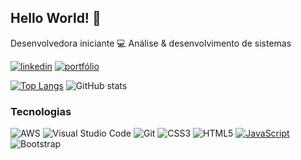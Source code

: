 ## Hello World!  :wave:	

 Desenvolvedora  iniciante :computer:	Análise  & desenvolvimento de sistemas 

[![linkedin](https://img.shields.io/badge/LinkedIn-0077B5?style=for-the-badge&logo=linkedin&logoColor=white)](https://www.linkedin.com/in/dayana-do-valle/)
[![portfólio](https://img.shields.io/badge/website-000000?style=for-the-badge&logo=About.me&logoColor=white)](https://dayanadovalle-portfolio.netlify.app/)	

[![Top Langs](https://github-readme-stats.vercel.app/api/top-langs/?username=DayanadoValle&layout=compact)](https://github.com/DayanadoVallegithub-readme-stats)
![ GitHub stats](https://github-readme-stats.vercel.app/api?username=DayanadoValle&show_icons=true&theme=dracula)


 

### Tecnologias 

![AWS](https://img.shields.io/badge/AWS-%23FF9900.svg?style=for-the-badge&logo=amazon-aws&logoColor=white)
![Visual Studio Code](https://img.shields.io/badge/Visual%20Studio%20Code-0078d7.svg?style=for-the-badge&logo=visual-studio-code&logoColor=white)
![Git](https://img.shields.io/badge/GIT-E44C30?style=for-the-badge&logo=git&logoColor=white)
![CSS3](https://img.shields.io/badge/css3-%231572B6.svg?style=for-the-badge&logo=css3&logoColor=white)
![HTML5](https://img.shields.io/badge/html5-%23E34F26.svg?style=for-the-badge&logo=html5&logoColor=white)
[![JavaScript](https://img.shields.io/badge/JavaScript-323330?style=for-the-badge&logo=javascript&logoColor=F7DF1E)](https://www.javascript.com/)
![Bootstrap](https://img.shields.io/badge/bootstrap-%23563D7C.svg?style=for-the-badge&logo=bootstrap&logoColor=white)

